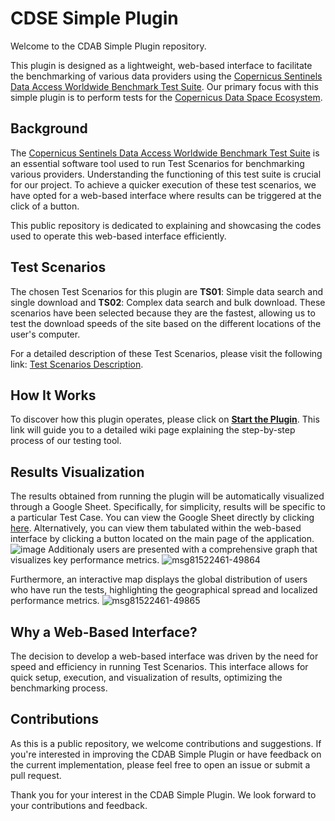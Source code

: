 # CDSE Simple Plugin

Welcome to the CDAB Simple Plugin repository. 

This plugin is designed as a lightweight, web-based interface to facilitate the benchmarking of various data providers using the [Copernicus Sentinels Data Access Worldwide Benchmark Test Suite](https://github.com/esacdab/cdab-testsuite/wiki). Our primary focus with this simple plugin is to perform tests for the [Copernicus Data Space Ecosystem](https://dataspace.copernicus.eu/).

## Background

The [Copernicus Sentinels Data Access Worldwide Benchmark Test Suite](https://github.com/esacdab/cdab-testsuite/wiki) is an essential software tool used to run Test Scenarios for benchmarking various providers. Understanding the functioning of this test suite is crucial for our project. To achieve a quicker execution of these test scenarios, we have opted for a web-based interface where results can be triggered at the click of a button.

This public repository is dedicated to explaining and showcasing the codes used to operate this web-based interface efficiently.

## Test Scenarios

The chosen Test Scenarios for this plugin are **TS01**: Simple data search and single download and **TS02**: Complex data search and bulk download. These scenarios have been selected because they are the fastest, allowing us to test the download speeds of the site based on the different locations of the user's computer.

For a detailed description of these Test Scenarios, please visit the following link: [Test Scenarios Description](https://github.com/esacdab/cdab-testsuite/wiki/Test-Scenarios-Description).

## How It Works

To discover how this plugin operates, please click on **[Start the Plugin](https://github.com/Virginia555/cdseesa-Plugin/wiki)**. This link will guide you to a detailed wiki page explaining the step-by-step process of our testing tool.

## Results Visualization

The results obtained from running the plugin will be automatically visualized through a Google Sheet. Specifically, for simplicity, results will be specific to a particular Test Case. You can view the Google Sheet directly by clicking [here](https://docs.google.com/spreadsheets/d/1kPkhk67xB-buh6V4EsR9-M2-cub_SreJ56ivTYjCRgk/edit#gid=0). Alternatively, you can view them tabulated within the web-based interface by clicking a button located on the main page of the application.
![image](https://github.com/Virginia555/cdab-simpleplugin/assets/127101224/7102c132-39db-410d-9575-638e33274c00) 
Additionaly users are presented with a comprehensive graph that visualizes key performance metrics.
![msg81522461-49864](https://github.com/Virginia555/cdseesa-Plugin/assets/127101224/0c08af14-6154-4ecf-9727-c979c548a532)

Furthermore, an interactive map displays the global distribution of users who have run the tests, highlighting the geographical spread and localized performance metrics. 
![msg81522461-49865](https://github.com/Virginia555/cdseesa-Plugin/assets/127101224/30dd9205-5b05-4b4f-8fc4-52caca8b64b0)



## Why a Web-Based Interface?

The decision to develop a web-based interface was driven by the need for speed and efficiency in running Test Scenarios. This interface allows for quick setup, execution, and visualization of results, optimizing the benchmarking process.

## Contributions

As this is a public repository, we welcome contributions and suggestions. If you're interested in improving the CDAB Simple Plugin or have feedback on the current implementation, please feel free to open an issue or submit a pull request.

Thank you for your interest in the CDAB Simple Plugin. We look forward to your contributions and feedback.


